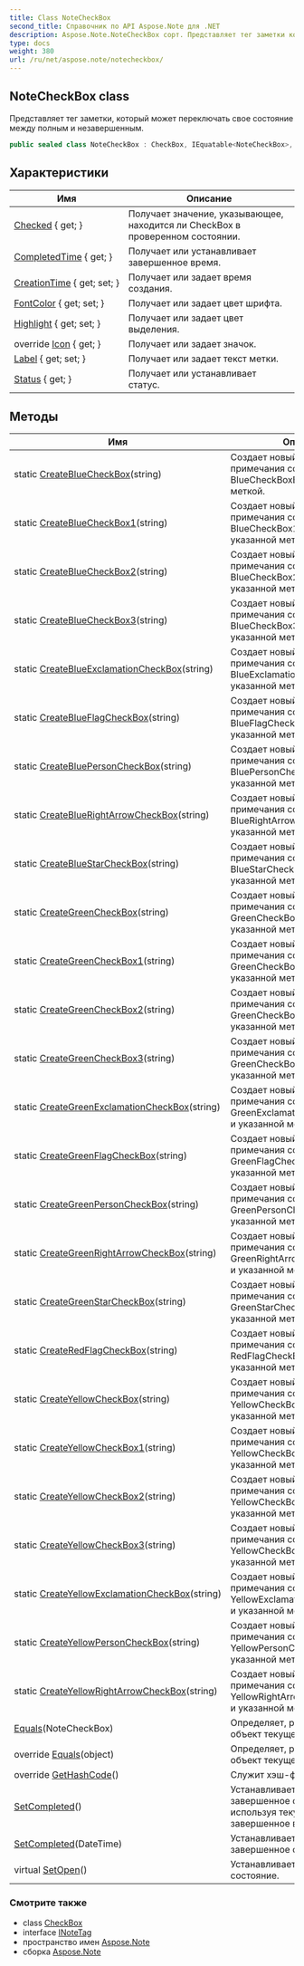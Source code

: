 ```yaml
---
title: Class NoteCheckBox
second_title: Справочник по API Aspose.Note для .NET
description: Aspose.Note.NoteCheckBox сорт. Представляет тег заметки который может переключать свое состояние между полным и незавершенным.
type: docs
weight: 380
url: /ru/net/aspose.note/notecheckbox/
---
```

## NoteCheckBox class

Представляет тег заметки, который может переключать свое состояние между полным и незавершенным.

```csharp
public sealed class NoteCheckBox : CheckBox, IEquatable<NoteCheckBox>, INoteTag
```

## Характеристики

| Имя | Описание |
| --- | --- |
| [Checked](../../aspose.note/checkbox/checked/) { get; } | Получает значение, указывающее, находится ли CheckBox в проверенном состоянии. |
| [CompletedTime](../../aspose.note/checkbox/completedtime/) { get; } | Получает или устанавливает завершенное время. |
| [CreationTime](../../aspose.note/checkbox/creationtime/) { get; set; } | Получает или задает время создания. |
| [FontColor](../../aspose.note/notecheckbox/fontcolor/) { get; set; } | Получает или задает цвет шрифта. |
| [Highlight](../../aspose.note/notecheckbox/highlight/) { get; set; } | Получает или задает цвет выделения. |
| override [Icon](../../aspose.note/notecheckbox/icon/) { get; } | Получает или задает значок. |
| [Label](../../aspose.note/notecheckbox/label/) { get; set; } | Получает или задает текст метки. |
| [Status](../../aspose.note/checkbox/status/) { get; } | Получает или устанавливает статус. |

## Методы

| Имя | Описание |
| --- | --- |
| static [CreateBlueCheckBox](../../aspose.note/notecheckbox/createbluecheckbox/)(string) | Создает новый флажок для примечания со значком BlueCheckBoxEmpty и указанной меткой. |
| static [CreateBlueCheckBox1](../../aspose.note/notecheckbox/createbluecheckbox1/)(string) | Создает новый флажок для примечания со значком BlueCheckBox1Empty и указанной меткой. |
| static [CreateBlueCheckBox2](../../aspose.note/notecheckbox/createbluecheckbox2/)(string) | Создает новый флажок для примечания со значком BlueCheckBox2Empty и указанной меткой. |
| static [CreateBlueCheckBox3](../../aspose.note/notecheckbox/createbluecheckbox3/)(string) | Создает новый флажок для примечания со значком BlueCheckBox3Empty и указанной меткой. |
| static [CreateBlueExclamationCheckBox](../../aspose.note/notecheckbox/createblueexclamationcheckbox/)(string) | Создает новый флажок для примечания со значком BlueExclamationCheckBoxEmpty и указанной меткой. |
| static [CreateBlueFlagCheckBox](../../aspose.note/notecheckbox/createblueflagcheckbox/)(string) | Создает новый флажок для примечания со значком BlueFlagCheckBoxEmpty и указанной меткой. |
| static [CreateBluePersonCheckBox](../../aspose.note/notecheckbox/createbluepersoncheckbox/)(string) | Создает новый флажок для примечания со значком BluePersonCheckBoxEmpty и указанной меткой. |
| static [CreateBlueRightArrowCheckBox](../../aspose.note/notecheckbox/createbluerightarrowcheckbox/)(string) | Создает новый флажок для примечания со значком BlueRightArrowCheckBoxEmpty и указанной меткой. |
| static [CreateBlueStarCheckBox](../../aspose.note/notecheckbox/createbluestarcheckbox/)(string) | Создает новый флажок для примечания со значком BlueStarCheckBoxEmpty и указанной меткой. |
| static [CreateGreenCheckBox](../../aspose.note/notecheckbox/creategreencheckbox/)(string) | Создает новый флажок для примечания со значком GreenCheckBoxEmpty и указанной меткой. |
| static [CreateGreenCheckBox1](../../aspose.note/notecheckbox/creategreencheckbox1/)(string) | Создает новый флажок примечания со значком GreenCheckBox1Empty и указанной меткой. |
| static [CreateGreenCheckBox2](../../aspose.note/notecheckbox/creategreencheckbox2/)(string) | Создает новый флажок примечания со значком GreenCheckBox2Empty и указанной меткой. |
| static [CreateGreenCheckBox3](../../aspose.note/notecheckbox/creategreencheckbox3/)(string) | Создает новый флажок примечания со значком GreenCheckBox3Empty и указанной меткой. |
| static [CreateGreenExclamationCheckBox](../../aspose.note/notecheckbox/creategreenexclamationcheckbox/)(string) | Создает новый флажок для примечания со значком GreenExclamationCheckBoxEmpty и указанной меткой. |
| static [CreateGreenFlagCheckBox](../../aspose.note/notecheckbox/creategreenflagcheckbox/)(string) | Создает новый флажок для примечания со значком GreenFlagCheckBoxEmpty и указанной меткой. |
| static [CreateGreenPersonCheckBox](../../aspose.note/notecheckbox/creategreenpersoncheckbox/)(string) | Создает новый флажок для примечания со значком GreenPersonCheckBoxEmpty и указанной меткой. |
| static [CreateGreenRightArrowCheckBox](../../aspose.note/notecheckbox/creategreenrightarrowcheckbox/)(string) | Создает новый флажок для примечания со значком GreenRightArrowCheckBoxEmpty и указанной меткой. |
| static [CreateGreenStarCheckBox](../../aspose.note/notecheckbox/creategreenstarcheckbox/)(string) | Создает новый флажок для примечания со значком GreenStarCheckBoxEmpty и указанной меткой. |
| static [CreateRedFlagCheckBox](../../aspose.note/notecheckbox/createredflagcheckbox/)(string) | Создает новый флажок для примечания со значком RedFlagCheckBoxEmpty и указанной меткой. |
| static [CreateYellowCheckBox](../../aspose.note/notecheckbox/createyellowcheckbox/)(string) | Создает новый флажок примечания со значком YellowCheckBoxEmpty и указанной меткой. |
| static [CreateYellowCheckBox1](../../aspose.note/notecheckbox/createyellowcheckbox1/)(string) | Создает новый флажок примечания со значком YellowCheckBox1Empty и указанной меткой. |
| static [CreateYellowCheckBox2](../../aspose.note/notecheckbox/createyellowcheckbox2/)(string) | Создает новый флажок примечания со значком YellowCheckBox2Empty и указанной меткой. |
| static [CreateYellowCheckBox3](../../aspose.note/notecheckbox/createyellowcheckbox3/)(string) | Создает новый флажок примечания со значком YellowCheckBox3Empty и указанной меткой. |
| static [CreateYellowExclamationCheckBox](../../aspose.note/notecheckbox/createyellowexclamationcheckbox/)(string) | Создает новый флажок примечания со значком YellowExclamationCheckBoxEmpty и указанной меткой. |
| static [CreateYellowPersonCheckBox](../../aspose.note/notecheckbox/createyellowpersoncheckbox/)(string) | Создает новый флажок примечания со значком YellowPersonCheckBoxEmpty и указанной меткой. |
| static [CreateYellowRightArrowCheckBox](../../aspose.note/notecheckbox/createyellowrightarrowcheckbox/)(string) | Создает новый флажок примечания со значком YellowRightArrowCheckBoxEmpty и указанной меткой. |
| [Equals](../../aspose.note/notecheckbox/equals/#equals)(NoteCheckBox) | Определяет, равен ли указанный объект текущему объекту. |
| override [Equals](../../aspose.note/notecheckbox/equals/#equals_1)(object) | Определяет, равен ли указанный объект текущему объекту. |
| override [GetHashCode](../../aspose.note/notecheckbox/gethashcode/)() | Служит хэш-функцией для типа. |
| [SetCompleted](../../aspose.note/checkbox/setcompleted/)() | Устанавливает тег в завершенное состояние, используя текущее время как завершенное время. |
| [SetCompleted](../../aspose.note/checkbox/setcompleted/)(DateTime) | Устанавливает тег в завершенное состояние. |
| virtual [SetOpen](../../aspose.note/checkbox/setopen/)() | Устанавливает тег в открытое состояние. |

### Смотрите также

* class [CheckBox](../checkbox/)
* interface [INoteTag](../inotetag/)
* пространство имен [Aspose.Note](../../aspose.note/)
* сборка [Aspose.Note](../../)


